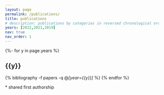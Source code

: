 ```yaml
---
layout: page
permalink: /publications/
title: publications
# description: publications by categories in reversed chronological order. generated by jekyll-scholar.
years: [2022,2021,2019]
nav: true
nav_order: 1
---
```



<div class="publications">

{%- for y in page.years %}
    <h2 class="year">{{y}}</h2>
    {% bibliography -f papers -q @*[year={{y}}]* %}
{% endfor %}
</div>


\* shared first authorship
